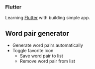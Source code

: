 ### Flutter 

Learning [Flutter](https://docs.flutter.dev/) with building simple app.

## Word pair generator
- Generate word pairs automatically
- Toggle favorite icon
    - Save word pair to list
    - Remove word pair from list